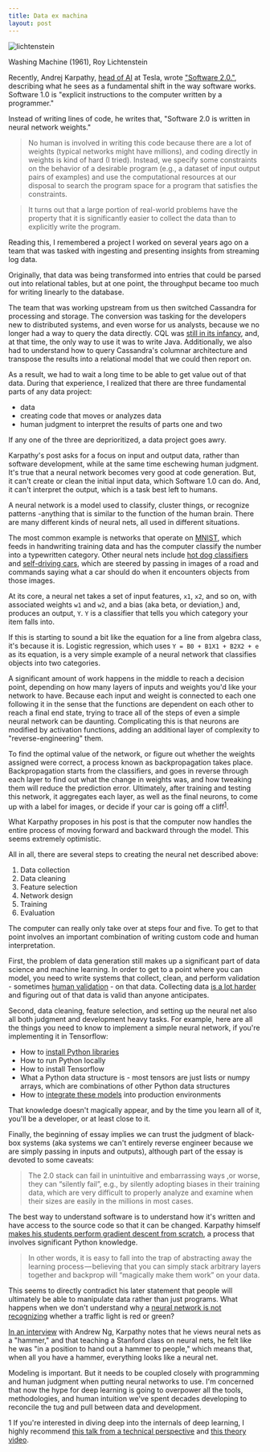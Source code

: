```yaml
---
title: Data ex machina
layout: post
---
```


<meta name="twitter:card" content="summary_large_image">
<meta name="twitter:site" content="@vboykis">
<meta name="twitter:creator" content="@vboykis">
<meta name="twitter:title" content="Data ex machina">
<meta name="twitter:description" content="We shouldn't thorw away the data and software development process for a new paradigm based on neural nets.">
<meta name="twitter:image" content="https://uploads7.wikiart.org/images/roy-lichtenstein/washing-machine-1961.jpg">

![lichtenstein](https://uploads7.wikiart.org/images/roy-lichtenstein/washing-machine-1961.jpg)

Washing Machine (1961), Roy Lichtenstein 

Recently, Andrej Karpathy, [head of AI](http://cs.stanford.edu/people/karpathy/) at Tesla, wrote ["Software 2.0."](https://medium.com/@karpathy/software-2-0-a64152b37c35), describing what he sees as a fundamental shift in the way software works.  Software 1.0 is "explicit instructions to the computer written by a programmer."

Instead of writing lines of code, he writes that, "Software 2.0 is written in neural network weights."

> No human is involved in writing this code because there are a lot of weights (typical networks might have millions), and coding directly in weights is kind of hard (I tried). Instead, we specify some constraints on the behavior of a desirable program (e.g., a dataset of input output pairs of examples) and use the computational resources at our disposal to search the program space for a program that satisfies the constraints.

>It turns out that a large portion of real-world problems have the property that it is significantly easier to collect the data than to explicitly write the program. 

Reading this, I remembered a project I worked on several years ago on a team that was tasked with ingesting and presenting insights from streaming log data. 

Originally, that data was being transformed into entries that could be parsed out into relational tables, but at one point, the throughput became too much for writing linearly to the database. 

The team that was working upstream from us then switched Cassandra for processing and storage.  The conversion was tasking for the developers new to distributed systems, and even worse for us analysts, because we no longer had a way to query the data directly. CQL was [still in its infancy](https://docs.datastax.com/en/cql/3.1/cql/cql_intro_c.html), and, at that time, the only way to use it was to write Java. Additionally, we also had to understand how to query Cassandra's columnar architecture and transpose the results into a relational model that we could then report on.  

As a result, we had to wait a long time to be able to get value out of that data. During that experience, I realized that there are three fundamental parts of any data project: 
+ data
+ creating code that moves or analyzes data 
+ human judgment to interpret the results of parts one and two

If any one of the three are deprioritized, a data project goes awry. 

Karpathy's post asks for a focus on input and output data, rather than software development, while at the same time eschewing human judgment. It's true that a neural network becomes very good at code generation.  But, it can't create or clean the initial input data, which Software 1.0 can do. And, it can't interpret the output, which is a task best left to humans. 

A neural network is a model used to classify, cluster things, or recognize patterns -anything that is similar to the function of the human brain. There are many different kinds of neural nets, all used in different situations. 

The most common example is networks that operate on [MNIST](http://yann.lecun.com/exdb/mnist/), which feeds in handwriting training data and has the computer classify the number into a typewritten category. Other neural nets include [hot dog classifiers](https://aboveintelligent.com/using-tensorflow-to-classify-hotdogs-8494fb85d875) and [self-driving cars](https://devblogs.nvidia.com/parallelforall/explaining-deep-learning-self-driving-car/), which are steered by passing in images of a road and commands saying what a car should do when it encounters objects from those images.   

At its core, a neural net takes a set of input features, `x1`, `x2`, and so on, with associated weights `w1` and `w2`, and a bias (aka beta, or deviation,) and, produces an output, `Y`. `Y` is a classifier that tells you which category your item falls into. 

If this is starting to sound a bit like the equation for a line from algebra class, it's because it is. Logistic regression, which uses  `Y = B0 + B1X1 + B2X2 + e` as its equation, is a very simple example of a neural network that classifies objects into two categories. 

A significant amount of work happens in the middle to reach a decision point, depending on how many layers of inputs and weights you'd like your network to have. Because each input and weight is connected to each one following it in the sense that the functions are dependent on each other to reach a final end state, trying to trace all of the steps of even a simple neural network can be daunting.  Complicating this is that neurons are modified by activation functions, adding an additional layer of complexity to "reverse-engineering" them. 

To find the optimal value of the network, or figure out whether the weights assigned were correct, a process known as backpropagation takes place. Backpropagation starts from the classifiers, and goes in reverse through each layer to find out what the change in weights was, and how tweaking them will reduce the prediction error. 
Ultimately, after training and testing this network, it aggregates each layer, as well as the final neurons, to come up with a label for images, or decide if your car is going off a cliff<sup>[1](#myfootnote1)</sup>.

What Karpathy proposes in his post is that the computer now handles the entire process of moving forward and backward through the model. This seems extremely optimistic. 

All in all, there are several steps to creating the neural net described above: 

1. Data collection 
2. Data cleaning 
3. Feature selection
4. Network design
5. Training
6. Evaluation

The computer can really only take over at steps four and five. To get to that point involves an important combination of writing custom code and human interpretation. 

First, the problem of data generation still makes up a significant part of data science and machine learning. In order to get to a point where you can model, you need to write systems that collect, clean, and perform validation - sometimes [human validation](http://karpathy.github.io/2014/09/02/what-i-learned-from-competing-against-a-convnet-on-imagenet/)  - on that data. Collecting data [is a lot harder](https://twitter.com/fchollet/status/806814476607619072) and figuring out of that data is valid than anyone anticipates. 

Second, data cleaning, feature selection, and setting up the neural net also all both judgment and development heavy tasks. For example, here are all the things you need to know to implement a simple neural network, if you're implementing it in Tensorflow: 

+ How to [install Python libraries](http://veekaybee.github.io/2017/09/26/python-packaging/)
+ How to run Python locally
+ How to install Tensorflow
+ What a Python data structure is - most tensors are just lists or numpy arrays, which are combinations of other Python data structures
+ How to [integrate these models](http://nadbordrozd.github.io/blog/2017/12/05/what-they-dont-tell-you-about-data-science-1/) into production environments

That knowledge doesn't magically appear, and by the time you learn all of it, you'll be a developer, or at least close to it. 

Finally,  the beginning of essay implies we can trust the judgment of black-box systems (aka systems we can't entirely reverse engineer because we are simply passing in inputs and outputs), although part of the essay is devoted to some caveats: 

 > The 2.0 stack can fail in unintuitive and embarrassing ways ,or worse, they can “silently fail”, e.g., by silently adopting biases in their training data, which are very difficult to properly analyze and examine when their sizes are easily in the millions in most cases.

The best way to understand software is to understand how it's written and have access to the source code so that it can be changed. Karpathy himself [makes his students perform gradient descent from scratch](https://medium.com/@karpathy/yes-you-should-understand-backprop-e2f06eab496b), a process that  involves significant Python knowledge. 

 > In other words, it is easy to fall into the trap of abstracting away the learning process — believing that you can simply stack arbitrary layers together and backprop will “magically make them work” on your data.

This seems to directly contradict his later statement that people will ultimately be able to manipulate data rather than just programs. What happens when we don't understand why a [neural network is not recognizing](https://twitter.com/lewisshepherd/status/939649491690508288) whether a traffic light is red or green? 

[In an interview](https://www.youtube.com/watch?v=_au3yw46lcg) with Andrew Ng, Karpathy notes that he views neural nets as a "hammer," and that teaching a Stanford class on neural nets, he felt like he was "in a position to hand out a hammer to people," which means that, when all you have a hammer, everything looks like a neural net.  


Modeling is important. But it needs to be coupled closely with programming and human judgment when putting neural networks to use.  I'm concerned that now the hype for deep learning is going to overpower all the tools, methodologies, and human intuition we've spent decades developing to reconcile the tug and pull between data and development.

<a name="myfootnote1">1</a>
If you're interested in diving deep into the internals of deep learning, I highly recommend [this talk from a technical perspective](https://www.youtube.com/watch?v=o64FV-ez6Gw) and [this theory video](https://www.youtube.com/watch?v=aircAruvnKk). 
